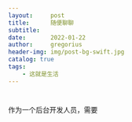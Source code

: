 ```yaml
---
layout:     post
title:      随便聊聊
subtitle:   
date:       2022-01-22
author:     gregorius
header-img: img/post-bg-swift.jpg
catalog: true
tags:
    - 这就是生活
---
```


# 

作为一个后台开发人员，需要
